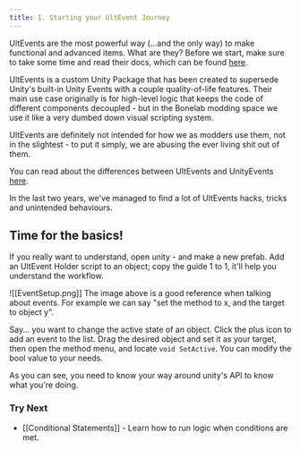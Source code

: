 ```yaml
---
title: 1. Starting your UltEvent Journey
---
```


UltEvents are the most powerful way (...and the only way) to make functional and advanced items. What are they?
Before we start, make sure to take some time and read their docs, which can be found [here](https://kybernetik.com.au/ultevents/).

UltEvents is a custom Unity Package that has been created to supersede Unity's built-in Unity Events with a couple quality-of-life features. Their main use case originally is for high-level logic that keeps the code of different components decoupled - but in the Bonelab modding space we use it like a very dumbed down visual scripting system.

UltEvents are definitely not intended for how we as modders use them, not in the slightest - to put it simply, we are abusing the ever living shit out of them.

You can read about the differences between UltEvents and UnityEvents [here](https://kybernetik.com.au/ultevents/docs/ult-vs-unity/).

In the last two years, we've managed to find a lot of UltEvents hacks, tricks and unintended behaviours.

## Time for the basics!

If you really want to understand, open unity - and make a new prefab. Add an UltEvent Holder script to an object; copy the guide 1 to 1, it'll help you understand the workflow.



![[EventSetup.png]]
The image above is a good reference when talking about events. For example we can say "set the method to x, and the target to object y".

Say... you want to change the active state of an object. Click the plus icon to add an event to the list. Drag the desired object and set it as your target, then open the method menu, and locate ``void SetActive``. You can modify the bool value to your needs.

As you can see, you need to know your way around unity's API to know what you're doing.

### Try Next

- [[Conditional Statements]] - Learn how to run logic when conditions are met.